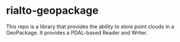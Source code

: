 # rialto-geopackage

This repo is a library that provides the ability to store point clouds in a GeoPackage. It provides a PDAL-based Reader and Writer.
